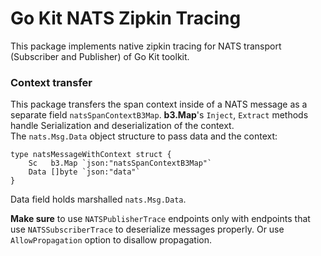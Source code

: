 # Go Kit NATS Zipkin Tracing
This package implements native zipkin tracing for NATS transport (Subscriber and Publisher) of Go Kit toolkit.

### Context transfer
This package transfers the span context inside of a NATS message as a separate field `natsSpanContextB3Map`. **b3.Map**'s `Inject`, `Extract` methods handle Serialization and deserialization of the context.  
The `nats.Msg.Data` object structure to pass data and the context:
````
type natsMessageWithContext struct {
	Sc   b3.Map `json:"natsSpanContextB3Map"`
	Data []byte `json:"data"`
}
````
Data field holds marshalled `nats.Msg.Data`.

**Make sure** to use `NATSPublisherTrace` endpoints only with endpoints that use `NATSSubscriberTrace` to deserialize messages properly. Or use `AllowPropagation` option to disallow propagation.

 
